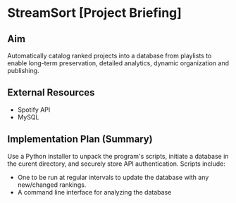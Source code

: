 # StreamSort [Project Briefing]

## Aim

Automatically catalog ranked projects into a database from playlists
to enable long-term preservation, detailed analytics, dynamic
organization and publishing.

## External Resources

- Spotify API
- MySQL

## Implementation Plan (Summary)

Use a Python installer to unpack the program's scripts, initiate a
database in the curent directory, and securely store API authentication.
Scripts include:
- One to be run at regular intervals to update the database with any
  new/changed rankings.
- A command line interface for analyzing the database